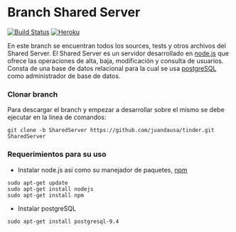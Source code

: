 # Branch Shared Server

[![Build Status](https://travis-ci.com/juandausa/tinder.svg?token=BQqpkHq7v8pQHzVJzZjB&branch=SharedServer)](https://travis-ci.com/juandausa/tinder)
[![Heroku](http://heroku-badge.herokuapp.com/?app=angularjs-crypto&style=flat&svg=1&root=notfound.html)](https://heroku-badge.herokuapp.com/?app=enigmatic-scrubland-75073)


En este branch se encuentran todos los sources, tests y otros archivos del Shared Server.
El Shared Server es un servidor desarrollado en [node.js](https://nodejs.org) que ofrece las operaciones de alta, baja, modificación y consulta de usuarios. Consta de una base de datos relacional para la cual se usa [postgreSQL](http://www.postgresql.org/) como administrador de base de datos.

### Clonar branch

Para descargar el branch y empezar a desarrollar sobre el mismo se debe ejecutar en la linea de comandos:

`git clone -b SharedServer https://github.com/juandausa/tinder.git SharedServer`

### Requerimientos para su uso

* Instalar node.js así como su manejador de paquetes, [npm](https://www.npmjs.com/)
``` 
sudo apt-get update
sudo apt-get install nodejs
sudo apt-get install npm
```

* Instalar postgreSQL
```
sudo apt-get install postgresql-9.4
```


